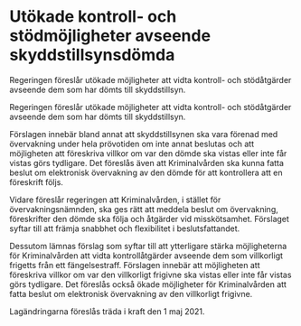 # Utökade kontroll- och stödmöjligheter avseende skyddstillsynsdömda

Regeringen föreslår utökade möjligheter att vidta kontroll- och stödåtgärder avseende dem som har dömts till skyddstillsyn.

Regeringen föreslår utökade möjligheter att vidta kontroll- och stödåtgärder avseende dem som har dömts till skyddstillsyn.

Förslagen innebär bland annat att skyddstillsynen ska vara förenad med övervakning under hela prövotiden om inte annat beslutas och att möjligheten att föreskriva villkor om var den dömde ska vistas eller inte får vistas görs tydligare. Det föreslås även att Kriminalvården ska kunna fatta beslut om elektronisk övervakning av den dömde för att kontrollera att en föreskrift följs.

Vidare föreslår regeringen att Kriminalvården, i stället för övervakningsnämnden, ska ges rätt att meddela beslut om övervakning, föreskrifter den dömde ska följa och åtgärder vid misskötsamhet. Förslaget syftar till att främja snabbhet och flexibilitet i beslutsfattandet.

Dessutom lämnas förslag som syftar till att ytterligare stärka möjligheterna för Kriminalvården att vidta kontrollåtgärder avseende dem som villkorligt frigetts från ett fängelsestraff. Förslagen innebär att möjligheten att föreskriva villkor om var den villkorligt frigivne ska vistas eller inte får vistas görs tydligare. Det föreslås också ökade möjligheter för Kriminalvården att fatta beslut om elektronisk övervakning av den villkorligt frigivne.

Lagändringarna föreslås träda i kraft den 1 maj 2021.
